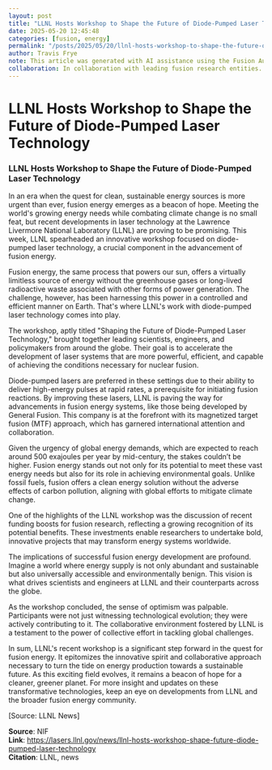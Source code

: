 ```yaml
---
layout: post
title: "LLNL Hosts Workshop to Shape the Future of Diode-Pumped Laser Technology"
date: 2025-05-20 12:45:48
categories: [fusion, energy]
permalink: "/posts/2025/05/20/llnl-hosts-workshop-to-shape-the-future-of-diode-pumped-laser-technology/"
author: Travis Frye
note: This article was generated with AI assistance using the Fusion Authority Engine, orchestrated by Travis Frye.
collaboration: In collaboration with leading fusion research entities.
---
```


# LLNL Hosts Workshop to Shape the Future of Diode-Pumped Laser Technology

### LLNL Hosts Workshop to Shape the Future of Diode-Pumped Laser Technology

In an era when the quest for clean, sustainable energy sources is more urgent than ever, fusion energy emerges as a beacon of hope. Meeting the world's growing energy needs while combating climate change is no small feat, but recent developments in laser technology at the Lawrence Livermore National Laboratory (LLNL) are proving to be promising. This week, LLNL spearheaded an innovative workshop focused on diode-pumped laser technology, a crucial component in the advancement of fusion energy.

Fusion energy, the same process that powers our sun, offers a virtually limitless source of energy without the greenhouse gases or long-lived radioactive waste associated with other forms of power generation. The challenge, however, has been harnessing this power in a controlled and efficient manner on Earth. That's where LLNL's work with diode-pumped laser technology comes into play.

The workshop, aptly titled "Shaping the Future of Diode-Pumped Laser Technology," brought together leading scientists, engineers, and policymakers from around the globe. Their goal is to accelerate the development of laser systems that are more powerful, efficient, and capable of achieving the conditions necessary for nuclear fusion.

Diode-pumped lasers are preferred in these settings due to their ability to deliver high-energy pulses at rapid rates, a prerequisite for initiating fusion reactions. By improving these lasers, LLNL is paving the way for advancements in fusion energy systems, like those being developed by General Fusion. This company is at the forefront with its magnetized target fusion (MTF) approach, which has garnered international attention and collaboration.

Given the urgency of global energy demands, which are expected to reach around 500 exajoules per year by mid-century, the stakes couldn’t be higher. Fusion energy stands out not only for its potential to meet these vast energy needs but also for its role in achieving environmental goals. Unlike fossil fuels, fusion offers a clean energy solution without the adverse effects of carbon pollution, aligning with global efforts to mitigate climate change.

One of the highlights of the LLNL workshop was the discussion of recent funding boosts for fusion research, reflecting a growing recognition of its potential benefits. These investments enable researchers to undertake bold, innovative projects that may transform energy systems worldwide.

The implications of successful fusion energy development are profound. Imagine a world where energy supply is not only abundant and sustainable but also universally accessible and environmentally benign. This vision is what drives scientists and engineers at LLNL and their counterparts across the globe.

As the workshop concluded, the sense of optimism was palpable. Participants were not just witnessing technological evolution; they were actively contributing to it. The collaborative environment fostered by LLNL is a testament to the power of collective effort in tackling global challenges.

In sum, LLNL's recent workshop is a significant step forward in the quest for fusion energy. It epitomizes the innovative spirit and collaborative approach necessary to turn the tide on energy production towards a sustainable future. As this exciting field evolves, it remains a beacon of hope for a cleaner, greener planet. For more insight and updates on these transformative technologies, keep an eye on developments from LLNL and the broader fusion energy community.

[Source: LLNL News]

**Source**: NIF  
**Link**: https://lasers.llnl.gov/news/llnl-hosts-workshop-shape-future-diode-pumped-laser-technology  
**Citation**: LLNL, news
